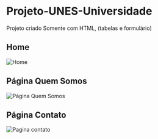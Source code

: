 # Projeto-UNES-Universidade
Projeto criado Somente com HTML, (tabelas e formulário) 

<h2>Home</h2>
  
  ![Home](https://github.com/Dev-joao03/Projeto-UNES-Universidade/assets/111032225/2f7dac0b-ad09-42dd-8ecd-f89ba18a68fe)
  
  <h2>Página Quem Somos</h2>
  
  ![Página Quem Somos](https://github.com/Dev-joao03/Projeto-UNES-Universidade/assets/111032225/0630fe98-b3d6-476e-ba01-fce25d005534)
  
  <h2>Página Contato</h2>
  
  ![Pagina contato](https://github.com/Dev-joao03/Projeto-UNES-Universidade/assets/111032225/95d97a20-18b8-4e34-b8d0-cc2c9ca5f28f)

  


